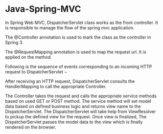 # Java-Spring-MVC

In Spring Web MVC, DispatcherServlet class works as the front controller. 
It is responsible to manage the flow of the spring mvc application.

The @Controller annotation is used to mark the class as the controller in Spring 3.

The @RequestMapping annotation is used to map the request url. It is applied on the method. 

Following is the sequence of events corresponding to an incoming HTTP request to DispatcherServlet −

After receiving an HTTP request, DispatcherServlet consults the HandlerMapping to call the appropriate Controller. 

The Controller takes the request and calls the appropriate service methods based on used GET or POST method. 
The service method will set model data based on defined business logic and returns view name to the DispatcherServlet.
The DispatcherServlet will take help from ViewResolver to pickup the defined view for the request.
Once view is finalized, The DispatcherServlet passes the model data to the view which is finally rendered on the browser.

